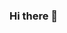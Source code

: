 ### Hi there 👋

<!--
Hi, I'm Apoorva kharwade Nagose, a Data Science Enthusiast 🚀 from India, I have completed data science internship in Ai Varient , I build a recommender system to get the book various genres by extracting information using Python. I Believe, I am Good with Data Cleaning, Exploratory Data Analysis, Model Building, Deployement. Having Experience working on projects in similar areas. I am positive person always focus on solution. A Post Graduate From one of the Nagpur university's Best Ranked Autonomous college.

Short Introduction:

- 🔭 I’m currently working on project for Ai varient
- 🌱 I’m currently learning data science and data analytics
- 👯 I’m looking to collaborate on data science and machine learning work
- 🤔 I’m actively seeking for job
- 💬 Ask me about my career and hobby
- 📫 How to reach me:+91-8605568327
-:pushpin: Scroll down to see my Repositaries
-->
